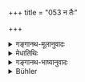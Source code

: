 +++
title = "053 न तैः"

+++

<details><summary>गङ्गानथ-मूलानुवादः</summary>

One who follows the law shall not seek intercourse with them; their transactions shall be among themselves and their marriages with their equals.—(53)
</details>

<details><summary>मेधातिथिः</summary>

**समयः** संकेत एककार्यता, संगतिर् इत्य् अनर्थान्तरम् । एकत्र स्थानासनविहारास् तैः सह न कर्तव्या इत्य् अर्थः । **विवाहो** दारग्रहणादिः । सो ऽप्य् एवम् एव ॥ १०.५३ ॥
</details>

<details><summary>गङ्गानथ-भाष्यानुवादः</summary>

‘*Intercourse*’—‘agreement,’ ‘co-operation,’ ‘association’ are all synonymous. The meaning is that one should not stand or sit or walk about in their company.

‘*Marriage*’—taking of wife, and such other acts, should also be done by them among equals only.—(53)
</details>

<details><summary>Bühler</summary>

053	A man who fulfils a religious duty, shall not seek intercourse with them; their transactions (shall be) among themselves, and their marriages with their equals.
</details>
